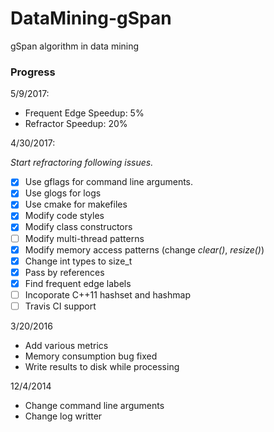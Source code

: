 DataMining-gSpan
==============

gSpan algorithm in data mining

### Progress

5/9/2017:

- Frequent Edge Speedup: 5%
- Refractor Speedup: 20%

4/30/2017:

*Start refractoring following issues.*

- [x] Use gflags for command line arguments.
- [x] Use glogs for logs
- [x] Use cmake for makefiles
- [x] Modify code styles
- [x] Modify class constructors
- [ ] Modify multi-thread patterns
- [x] Modify memory access patterns (change *clear()*, *resize()*)
- [x] Change int types to size_t
- [x] Pass by references
- [x] Find frequent edge labels
- [ ] Incoporate C++11 hashset and hashmap 
- [ ] Travis CI support

3/20/2016

- Add various metrics
- Memory consumption bug fixed
- Write results to disk while processing

12/4/2014

- Change command line arguments
- Change log writter
